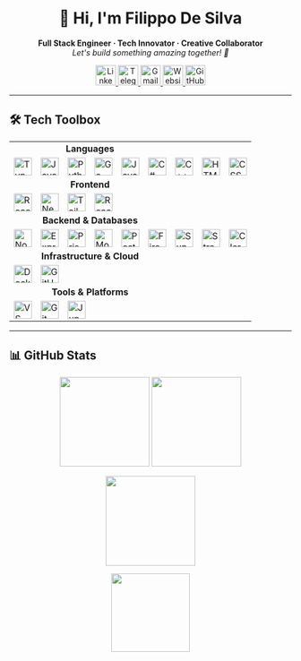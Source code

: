 <h1 align="center">
  👋 Hi, I'm Filippo De Silva
</h1>
<p align="center">
  <b>Full Stack Engineer · Tech Innovator · Creative Collaborator</b><br>
  <i>Let's build something amazing together! 🚀</i>
</p>

<!-- Social Media -->
<p align="center">
  <a href="https://www.linkedin.com/in/filippo-de-silva-0982a7342" target="_blank" title="LinkedIn">
    <img src="https://cdn.jsdelivr.net/gh/devicons/devicon/icons/linkedin/linkedin-original.svg" alt="LinkedIn" width="36" height="36"/>
  </a>
  <a href="https://t.me/Lt_Col_Sam?text=Hi%20Filippo,%20I%20would%20like%20to%20connect." target="_blank" title="Telegram">
    <img src="https://cdn.simpleicons.org/telegram/229ED9/fff.svg" alt="Telegram" width="36" height="36"/>
  </a>
  <a href="mailto:filippodev@gmail.com" target="_blank" title="Email">
    <img src="https://cdn.jsdelivr.net/gh/devicons/devicon/icons/google/google-original.svg" alt="Gmail" width="36" height="36"/>
  </a>
  <a href="https://filippodesilva.vercel.app" target="_blank" title="Website">
    <img src="https://cdn.simpleicons.org/googlechrome/4285F4/fff.svg" alt="Website" width="36" height="36"/>
  </a>
  <a href="https://github.com/FilippoDeSilva?tab=followers" target="_blank" title="GitHub">
    <img src="https://cdn.jsdelivr.net/gh/devicons/devicon/icons/github/github-original.svg" alt="GitHub" width="36" height="36"/>
  </a>
</p>

---

## 🛠️ Tech Toolbox

<div align="center">

<table>
  <tr>
    <td align="center" colspan="6"><b>Languages</b></td>
  </tr>
  <tr>
    <td><img src="https://cdn.jsdelivr.net/gh/devicons/devicon/icons/typescript/typescript-original.svg" width="32" alt="TypeScript"/></td>
    <td><img src="https://cdn.jsdelivr.net/gh/devicons/devicon/icons/javascript/javascript-original.svg" width="32" alt="JavaScript"/></td>
    <td><img src="https://cdn.jsdelivr.net/gh/devicons/devicon/icons/python/python-original.svg" width="32" alt="Python"/></td>
    <td><img src="https://cdn.jsdelivr.net/gh/devicons/devicon/icons/go/go-original.svg" width="32" alt="Go"/></td>
    <td><img src="https://cdn.jsdelivr.net/gh/devicons/devicon/icons/java/java-original.svg" width="32" alt="Java"/></td>
    <td><img src="https://cdn.jsdelivr.net/gh/devicons/devicon/icons/csharp/csharp-original.svg" width="32" alt="C#"/></td>
    <td><img src="https://cdn.jsdelivr.net/gh/devicons/devicon/icons/cplusplus/cplusplus-original.svg" width="32" alt="C++"/></td>
    <td><img src="https://cdn.jsdelivr.net/gh/devicons/devicon/icons/html5/html5-original.svg" width="32" alt="HTML5"/></td>
    <td><img src="https://cdn.jsdelivr.net/gh/devicons/devicon/icons/css3/css3-original.svg" width="32" alt="CSS3"/></td>
  </tr>
  <tr>
    <td align="center" colspan="6"><b>Frontend</b></td>
  </tr>
  <tr>
    <td><img src="https://cdn.jsdelivr.net/gh/devicons/devicon/icons/react/react-original.svg" width="32" alt="React"/></td>
    <td><img src="https://cdn.jsdelivr.net/gh/devicons/devicon/icons/nextjs/nextjs-original.svg" width="32" alt="Next.js"/></td>
    <td><img src="https://cdn.simpleicons.org/tailwindcss/06B6D4/fff.svg" width="32" alt="Tailwind CSS"/></td>
    <td><img src="https://cdn.jsdelivr.net/gh/devicons/devicon/icons/react/react-original.svg" width="32" alt="React Native"/></td>
  </tr>
  <tr>
    <td align="center" colspan="6"><b>Backend & Databases</b></td>
  </tr>
  <tr>
    <td><img src="https://cdn.jsdelivr.net/gh/devicons/devicon/icons/nodejs/nodejs-original.svg" width="32" alt="Node.js"/></td>
    <td><img src="https://cdn.jsdelivr.net/gh/devicons/devicon/icons/express/express-original.svg" width="32" alt="Express"/></td>
    <td><img src="https://cdn.jsdelivr.net/gh/devicons/devicon/icons/prisma/prisma-original.svg" width="32" alt="Prisma"/></td>
    <td><img src="https://cdn.jsdelivr.net/gh/devicons/devicon/icons/mongodb/mongodb-original.svg" width="32" alt="MongoDB"/></td>
    <td><img src="https://cdn.jsdelivr.net/gh/devicons/devicon/icons/postgresql/postgresql-original.svg" width="32" alt="PostgreSQL"/></td>
    <td><img src="https://cdn.jsdelivr.net/gh/devicons/devicon/icons/firebase/firebase-plain.svg" width="32" alt="Firebase"/></td>
    <td><img src="https://cdn.simpleicons.org/supabase/3ECF8E/fff.svg" width="32" alt="Supabase"/></td>
    <td><img src="https://cdn.simpleicons.org/stream/06B6D4/fff.svg" width="32" alt="Stream Chat"/></td>
    <td><img src="https://avatars.githubusercontent.com/u/72380216?s=200&v=4" width="32" alt="Clerk"/></td>
  </tr>
  <tr>
    <td align="center" colspan="6"><b>Infrastructure & Cloud</b></td>
  </tr>
  <tr>
    <td><img src="https://cdn.jsdelivr.net/gh/devicons/devicon/icons/docker/docker-original.svg" width="32" alt="Docker"/></td>
    <td><img src="https://cdn.jsdelivr.net/gh/devicons/devicon/icons/github/github-original.svg" width="32" alt="GitHub"/></td>
  </tr>
  <tr>
    <td align="center" colspan="6"><b>Tools & Platforms</b></td>
  </tr>
  <tr>
    <td><img src="https://cdn.jsdelivr.net/gh/devicons/devicon/icons/vscode/vscode-original.svg" width="32" alt="VS Code"/></td>
    <td><img src="https://cdn.jsdelivr.net/gh/devicons/devicon/icons/git/git-original.svg" width="32" alt="Git"/></td>
    <td><img src="https://cdn.jsdelivr.net/gh/devicons/devicon/icons/jupyter/jupyter-original.svg" width="32" alt="Jupyter"/></td>
  </tr>
</table>

</div>

---

## 📊 GitHub Stats

<p align="center">
  <img src="https://github-readme-stats.vercel.app/api?username=FilippoDeSilva&show_icons=true&theme=tokyonight&hide_border=true&border_radius=12" height="160"/>
  <img src="https://github-readme-streak-stats.herokuapp.com?user=FilippoDeSilva&theme=tokyonight&hide_border=true&border_radius=12" height="160"/>
</p>
<p align="center">
  <img src="https://github-profile-summary-cards.vercel.app/api/cards/profile-details?username=FilippoDeSilva&theme=tokyonight" height="160"/>
</p>
<p align="center">
  <img src="https://github-readme-stats.vercel.app/api/top-langs/?username=FilippoDeSilva&layout=compact&theme=tokyonight&hide_border=true&border_radius=12&langs_count=8" height="140"/>
</p>
